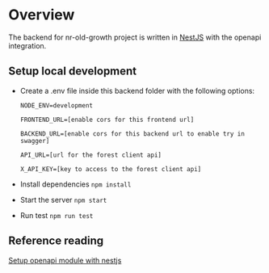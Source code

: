 # Overview

The backend for nr-old-growth project is written in [NestJS](https://github.com/nestjs/nest) with the openapi integration.

## Setup local development

- Create a .env file inside this backend folder with the following options:

  ```
  NODE_ENV=development

  FRONTEND_URL=[enable cors for this frontend url]

  BACKEND_URL=[enable cors for this backend url to enable try in swagger]

  API_URL=[url for the forest client api]
  
  X_API_KEY=[key to access to the forest client api]

  ```

- Install dependencies `npm install`
- Start the server `npm start`
- Run test `npm run test`

## Reference reading

[Setup openapi module with nestjs](https://dev.to/arnaudcortisse/trying-out-nestjs-part-3-creating-an-openapi-document-3800)
